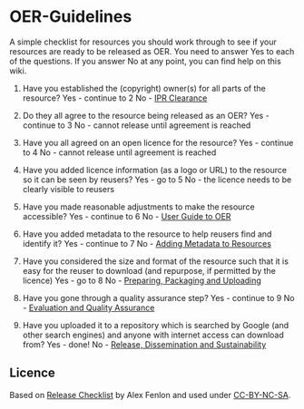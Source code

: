# OER-GuidelinesA simple checklist for resources you should work through to see if your resources are ready to be released as OER.  You need to answer Yes to each of the questions. If you answer No at any point, you can find help on this wiki.1. Have you established the (copyright) owner(s) for all parts of the resource?
    Yes - continue to 2    No - [IPR Clearance](http://stemoer.pbworks.com/IPR-Clearance)2. Do they all agree to the resource being released as an OER?    Yes - continue to 3    No - cannot release until agreement is reached3. Have you all agreed on an open licence for the resource?    Yes - continue to 4    No - cannot release until agreement is reached4. Have you added licence information (as a logo or URL) to the resource so it can be seen by reusers?    Yes - go to 5    No - the licence needs to be clearly visible to reusers5. Have you made reasonable adjustments to make the resource accessible?    Yes - continue to 6    No - [User Guide to OER](http://stemoer.pbworks.com/User-Guide-to-OER)6. Have you added metadata to the resource to help reusers find and identify it?    Yes - continue to 7    No - [Adding Metadata to Resources](http://stemoer.pbworks.com/Adding-Metadata-to-Resources)7. Have you considered the size and format of the resource such that it is easy for the reuser to download (and repurpose, if permitted by the licence)    Yes - go to 8    No - [Preparing, Packaging and Uploading](http://stemoer.pbworks.com/Preparing%2C-Packaging-and-Uploading-Resources)8. Have you gone through a quality assurance step?    Yes - continue to 9    No -  [Evaluation and Quality Assurance](http://stemoer.pbworks.com/Evaluation-and-Quality-Assurance)9. Have you uploaded it to a repository which is searched by Google (and other search engines) and anyone with internet access can download from?    Yes - done!    No - [Release, Dissemination and Sustainability](http://stemoer.pbworks.com/Release%2C-Dissemination-and-Sustainability)	## LicenceBased on [Release Checklist](http://stemoer.pbworks.com/w/page/40417233/Release%20Checklist) by Alex Fenlon and used under [CC-BY-NC-SA](http://creativecommons.org/licenses/by-nc-sa/2.0/uk/).
